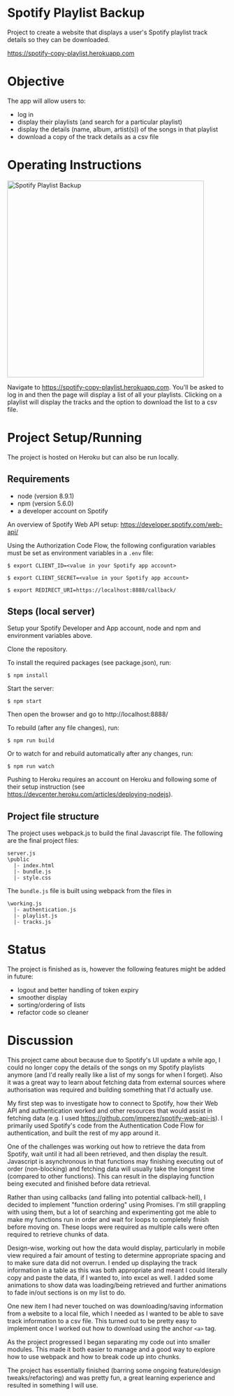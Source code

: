 # Spotify Playlist Backup
Project to create a website that displays a user's Spotify playlist track details so they can be downloaded. 

https://spotify-copy-playlist.herokuapp.com

# Objective

The app will allow users to: 
* log in
* display their playlists (and search for a particular playlist)
* display the details (name, album, artist(s)) of the songs in that playlist
* download a copy of the track details as a csv file

# Operating Instructions

<img src="https://cazyw.github.io/img/js-spotify.jpg" width="450" alt="Spotify Playlist Backup">

Navigate to https://spotify-copy-playlist.herokuapp.com. You'll be asked to log in and then the page will display a list of all your playlists. Clicking on a playlist will display the tracks and the option to download the list to a csv file.

# Project Setup/Running

The project is hosted on Heroku but can also be run locally.

## Requirements

* node (version 8.9.1)
* npm (version 5.6.0)
* a developer account on Spotify

An overview of Spotify Web API setup: https://developer.spotify.com/web-api/

Using the Authorization Code Flow, the following configuration variables must be set as environment variables in a `.env` file:
```
$ export CLIENT_ID=<value in your Spotify app account>

$ export CLIENT_SECRET=<value in your Spotify app account>

$ export REDIRECT_URI=https://localhost:8888/callback/
```
## Steps (local server)

Setup your Spotify Developer and App account, node and npm and environment variables above.

Clone the repository.

To install the required packages (see package.json), run:
```
$ npm install
```

Start the server:
```
$ npm start
```
Then open the browser and go to http://localhost:8888/

To rebuild (after any file changes), run:
```
$ npm run build
```
Or to watch for and rebuild automatically after any changes, run:
```
$ npm run watch
```

Pushing to Heroku requires an account on Heroku and following some of their setup instruction (see https://devcenter.heroku.com/articles/deploying-nodejs). 

## Project file structure

The project uses webpack.js to build the final Javascript file. The following are the final project files:
```
server.js
\public
  |- index.html
  |- bundle.js
  |- style.css

```

The `bundle.js` file is built using webpack from the files in
```
\working.js
  |- authentication.js
  |- playlist.js
  |- tracks.js
```

# Status

The project is finished as is, however the following features might be added in future:
* logout and better handling of token expiry
* smoother display
* sorting/ordering of lists
* refactor code so cleaner

# Discussion

This project came about because due to Spotify's UI update a while ago, I could no longer copy the details of the songs on my Spotify playlists anymore (and I'd really really like a list of my songs for when I forget). Also it was a great way to learn about fetching data from external sources where authorisation was required and building something that I'd actually use.

My first step was to investigate how to connect to Spotify, how their Web API and authentication worked and other resources that would assist in fetching data (e.g. I used https://github.com/jmperez/spotify-web-api-js). I primarily used Spotify's code from the Authentication Code Flow for authentication, and built the rest of my app around it. 

One of the challenges was working out how to retrieve the data from Spotify, wait until it had all been retrieved, and then display the result. Javascript is asynchronous in that functions may finishing executing out of order (non-blocking) and fetching data will usually take the longest time (compared to other functions). This can result in the displaying function being executed and finished before data retrieval. 

Rather than using callbacks (and falling into potential callback-hell), I decided to implement "function ordering" using Promises. I'm still grappling with using them, but a lot of searching and experimenting got me able to make my functions run in order and wait for loops to completely finish before moving on. These loops were required as multiple calls were often required to retrieve chunks of data.

Design-wise, working out how the data would display, particularly in mobile view required a fair amount of testing to determine appropriate spacing and to make sure data did not overrun. I ended up displaying the track information in a table as this was both appropriate and meant I could literally copy and paste the data, if I wanted to, into excel as well. I added some animations to show data was loading/being retrieved and further animations to fade in/out sections is on my list to do. 

One new item I had never touched on was downloading/saving information from a website to a local file, which I needed as I wanted to be able to save track information to a csv file. This turned out to be pretty easy to implement once I worked out how to download using the anchor `<a>` tag. 

As the project progressed I began separating my code out into smaller modules. This made it both easier to manage and a good way to explore how to use webpack and how to break code up into chunks.

The project has essentially finished (barring some ongoing feature/design tweaks/refactoring) and was pretty fun, a great learning experience and resulted in something I will use.